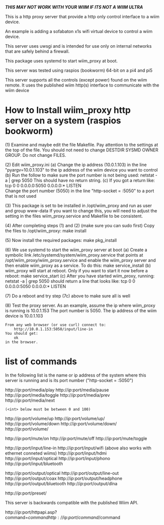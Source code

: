 ***THIS MAY NOT WORK WITH YOUR WIIM IF ITS NOT A WIIM ULTRA***

This is a http proxy server that provide a http only control interface
to a wiim device.

An example is adding a sofabaton x1s wifi virtual device to control a wiim
device.

This server uses uwsgi and is intended for use only on internal networks
that are safely behind a firewall.

This package uses systemd to start wiim_proxy at boot.

This server was tested using raspios (bookworm) 64-bit on a pi4 and pi5

This server supports all the controls (except power) found on the wiim remote.
It uses the published wiim http(s) interface to communicate with the wiim device

# How to Install wiim_proxy http server on a system (raspios bookworm)

(1) Examine and maybe edit the file Makefile. Pay attention to the settings
    at the top of the file. You should not need to change DESTDIR SYSMD OWNER
    GROUP. Do not change FILES.

(2) Edit wiim_proxy.ini
    (a) Change the ip address (10.0.1.103) in the line "pyargv=10.0.1.103"
        to the ip address of the wiim device you want to control
    (b) Run the follow to make sure the port number is not being used:
         netstat -a | grep 5050
        This should have no return string.
    (c) If you got a return like:
	tcp   0   0 0.0.0.0:5050    0.0.0.0:*       LISTEN  
        Change the port number (5050) in the line "http-socket = :5050"
        to a port that is not used

(3) This package is set to be installed in /opt/wiim_proxy and run as user
    and group www-data
    If you want to change this, you will need to adjust the setting in
    the files wiim_proxy.service and Makefile to be consistent.

(4) After completing steps (1) and (2) (make sure you can sudo first)
    Copy the files to /opt/wiim_proxy:
    make install

(5) Now install the required packages:
    make pkg_install

(6) We use systemd to start the wiim_proxy server at boot 
    (a) Create a symbolic link
       /etc/systemd/system/wiim_proxy.service
       that points at
       /opt/wiim_proxy/wiim_proxy.service and enable the wiim_proxy server
       and then enable wiim_proxy as a service.
       To do this:
       make service_install
    (b) wiim_proxy will start at reboot. Only if you want to start it now 
        before a reboot:
        make service_start
    (c) After you have started wiim_proxy, running:
        netstat -a | grep 5050
        should return a line that looks like:
	tcp   0   0 0.0.0.0:5050    0.0.0.0:*       LISTEN  

(7) Do a reboot and try step (7c) above to make sure all is well

(8) Test the proxy server.
    As an example, assume the ip where wiim_proxy is running is 10.0.1.153
    The port number is 5050. The ip address of the wiim device is 10.0.1.103

    From any web browser (or use curl) connect to:
        http://10.0.1.153:5050/input/line-in
    You should get:
        ok
    in the browser.

# list of commands

In the following list <ip> is the name or ip address of the system where this
server is running and <port> is its port number ("http-socket = :5050")

http://$ip:$port/media/play
http://$ip:$port/media/pause
http://$ip:$port/media/toggle
http://$ip:$port/media/prev
http://$ip:$port/media/next

    (<int> below must be between 0 and 100)
http://$ip:$port/volume/up
http://$ip:$port/volume/up/<int>
http://$ip:$port/volume/down
http://$ip:$port/volume/down/<int>
http://$ip:$port/volume/<int>

http://$ip:$port/mute/on
http://$ip:$port/mute/off
http://$ip:$port/mute/toggle

http://$ip:$port/input/line-in
http://$ip:$port/input/wifi 
    (above also works with ethernet conneted wiims)
http://$ip:$port/input/hdmi
http://$ip:$port/input/optical
http://$ip:$port/input/phono
http://$ip:$port/input/bluetooth

http://$ip:$port/output/optical
http://$ip:$port/output/line-out
http://$ip:$port/output/coax
http://$ip:$port/output/headphone
http://$ip:$port/output/bluetooth
http://$ip:$port/output/dlna

http://$ip:$port/preset/<int>

This server is backwards compatible with the published Wiim API.

http://$ip:$port/httpapi.asp?command=$command
http://$ip:$port/command/$command
